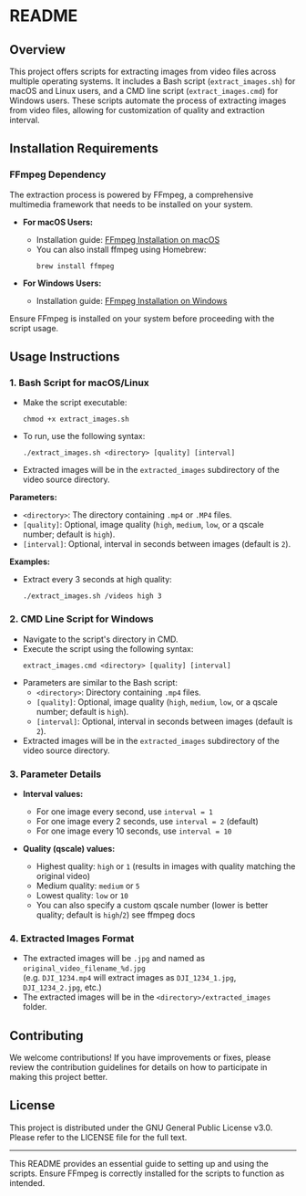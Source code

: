 # README

## Overview

This project offers scripts for extracting images from video files across multiple operating systems. It includes a Bash script (`extract_images.sh`) for macOS and Linux users, and a CMD line script (`extract_images.cmd`) for Windows users. These scripts automate the process of extracting images from video files, allowing for customization of quality and extraction interval.

## Installation Requirements

### FFmpeg Dependency

The extraction process is powered by FFmpeg, a comprehensive multimedia framework that needs to be installed on your system.

- **For macOS Users:**
  - Installation guide: [FFmpeg Installation on macOS](https://ffmpeg.org/download.html#build-mac)
  - You can also install ffmpeg using Homebrew:  
    ```
    brew install ffmpeg
    ```

- **For Windows Users:**
  - Installation guide: [FFmpeg Installation on Windows](https://ffmpeg.org/download.html#build-windows)

Ensure FFmpeg is installed on your system before proceeding with the script usage.

## Usage Instructions

### 1. Bash Script for macOS/Linux

- Make the script executable:  
  ```
  chmod +x extract_images.sh
  ```
- To run, use the following syntax:  
  ```
  ./extract_images.sh <directory> [quality] [interval]
  ```
- Extracted images will be in the `extracted_images` subdirectory of the video source directory.

**Parameters:**
- `<directory>`: The directory containing `.mp4` or `.MP4` files.
- `[quality]`: Optional, image quality (`high`, `medium`, `low`, or a qscale number; default is `high`).
- `[interval]`: Optional, interval in seconds between images (default is `2`).

**Examples:**
- Extract every 3 seconds at high quality:  
  ```
  ./extract_images.sh /videos high 3
  ```

### 2. CMD Line Script for Windows

- Navigate to the script's directory in CMD.
- Execute the script using the following syntax:  
  ```
  extract_images.cmd <directory> [quality] [interval]
  ```
- Parameters are similar to the Bash script:
  - `<directory>`: Directory containing `.mp4` files.
  - `[quality]`: Optional, image quality (`high`, `medium`, `low`, or a qscale number; default is `high`).
  - `[interval]`: Optional, interval in seconds between images (default is `2`).
- Extracted images will be in the `extracted_images` subdirectory of the video source directory.

### 3. Parameter Details

- **Interval values:**  
  - For one image every second, use `interval = 1`
  - For one image every 2 seconds, use `interval = 2` (default)
  - For one image every 10 seconds, use `interval = 10`

- **Quality (qscale) values:**  
  - Highest quality: `high` or `1` (results in images with quality matching the original video)
  - Medium quality: `medium` or `5`
  - Lowest quality: `low` or `10`
  - You can also specify a custom qscale number (lower is better quality; default is `high`/`2`) see ffmpeg docs

### 4. Extracted Images Format

- The extracted images will be `.jpg` and named as `original_video_filename_%d.jpg`  
  (e.g. `DJI_1234.mp4` will extract images as `DJI_1234_1.jpg`, `DJI_1234_2.jpg`, etc.)
- The extracted images will be in the `<directory>/extracted_images` folder.

## Contributing

We welcome contributions! If you have improvements or fixes, please review the contribution guidelines for details on how to participate in making this project better.

## License

This project is distributed under the GNU General Public License v3.0. Please refer to the LICENSE file for the full text.

---

This README provides an essential guide to setting up and using the scripts. Ensure FFmpeg is correctly installed for the scripts to function as intended.